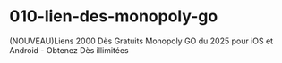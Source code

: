 # 010-lien-des-monopoly-go
(NOUVEAU)Liens 2000 Dès Gratuits Monopoly GO du 2025 pour iOS et Android - Obtenez Dès illimitées
